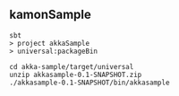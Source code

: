 
## kamonSample

```
sbt
> project akkaSample
> universal:packageBin
```

```
cd akka-sample/target/universal
unzip akkasample-0.1-SNAPSHOT.zip
./akkasample-0.1-SNAPSHOT/bin/akkasample
```